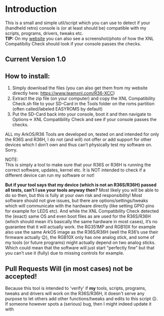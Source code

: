 # Introduction
This is a small and simple util/script which you can use to detect if your (handheld retro) console is (or at least should be) compatible with my scripts, programs, drivers, tweaks etc.  
<strong>TIP:</strong> On my [website](https://www.teamxnl.com/R36-XCC) you can also see a screenshot/photo of how the XNL Compatibiliy Check should look if your console passes the checks.

## Current Version 1.0
  
## How to install:
1. Simply download the files (you can also get them from my website directly here: https://www.teamxnl.com/R36-XCC)  
2. Extract the zip file (on your computer) and copy the XNL Compatibility Check.sh file to your SD-Card in the Tools folder on the roms partition (often called/labeled EASYROMS by default)  
3. Put the SD-Card back into your console, boot it and then navigate to Options-> XNL Compatibility Check and see if your console passes the checks.  
  
ALL my ArkOS/R36 Tools are developed on, tested on and intended for only the R36S and R36H, I do not (and will) not offer or add support for other devices which I don’t own and thus can’t physically test my software on. Sorry.  

NOTE:  
This is simply a tool to make sure that your R36S or R36H is running the correct software, updates, kernel etc. It is NOT intended to check if a different device can run my software or not!  

<strong>But if your tool says that my device (which is not an R36S/R36H) passed all tests, can’t I use your tools anyway then?</strong>
Most likely you will be able to do so then, but this is fully at your own risk and responsibility! Most software should not give issues, but there are options/settings/tweaks which will communicate with the hardware directly (like setting GPIO pins for example for LEDS etc). And while the XNL Compatibility Check detected the (exact) same OS and even boot files as are used for the R36S/R36H (which should mean it’s basically the same hardware in most cases), it’s no guarantee that it will actually work. the RG351MP and RGB10X for example also use the same ArkOS image as the R36S/R36H (well the R36’s use their firmware actually 😉), the RGB10X only has one analog stick, and some of my tools (or future programs) might actually depend on two analog sticks. Which could mean that the software will just start “perfectly fine” but that you can’t use it (fully) due to missing controls for example.

## Pull Requests Will (in most cases) not be accepted!
Because this tool is intended to 'verify' if <strong>my</strong> tools, scripts, programs, tweaks and drivers will work on the R36S/R36H, it doesn't serve any purpose to let others add other functions/tweaks and edits to this script 😉. If someone however spots a (serious) bug, then I might indeed update it with 
